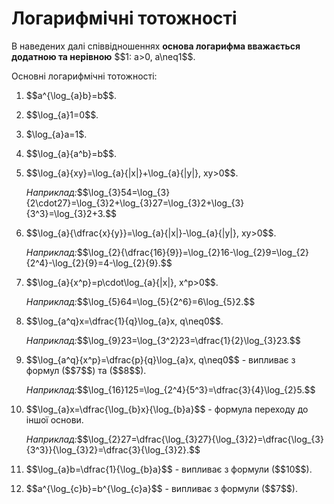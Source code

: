 # Логарифмічні тотожності

<p>В наведених далі співвідношеннях <b>основа логарифма вважається додатною та нерівною</b> $$1: a>0, a\neq1$$.</p>

<p>Основні логарифмічні тотожності:</p>

<ol>
<li><p>$$a^{\log_{a}b}=b$$.</p></li>
<li><p>$$\log_{a}1=0$$.</p></li>
<li><p>$\log_{a}a=1$.</p></li>
<li><p>$$\log_{a}{a^b}=b$$.</p></li>
<li><p>$$\log_{a}{xy}=\log_{a}{|x|}+\log_{a}{|y|}, xy>0$$.</p></li>
<div class="space"></div>
<p><i>Наприклад:</i>$$\log_{3}54=\log_{3}{2\cdot27}=\log_{3}2+\log_{3}27=\log_{3}2+\log_{3}{3^3}=\log_{3}2+3.$$</p>
<div class="space"></div>
<li><p>$$\log_{a}{\dfrac{x}{y}}=\log_{a}{|x|}-\log_{a}{|y|}, xy>0$$.</p></li>
<div class="space"></div>
<p><i>Наприклад:</i>$$\log_{2}{\dfrac{16}{9}}=\log_{2}16-\log_{2}9=\log_{2}{2^4}-\log_{2}{9}=4-\log_{2}{9}.$$</p>
<div class="space"></div>
<li><p>$$\log_{a}{x^p}=p\cdot\log_{a}{|x|}, x^p>0$$.</p></li>
<div class="space"></div>
<p><i>Наприклад:</i>$$\log_{5}64=\log_{5}{2^6}=6\log_{5}2.$$</p>
<div class="space"></div>
<li><p>$$\log_{a^q}x=\dfrac{1}{q}\log_{a}x, q\neq0$$.</p></li>
<div class="space"></div>
<p><i>Наприклад:</i>$$\log_{9}23=\log_{3^2}23=\dfrac{1}{2}\log_{3}23.$$</p>
<div class="space"></div>
<li><p>$$\log_{a^q}{x^p}=\dfrac{p}{q}\log_{a}x, q\neq0$$ - випливає з формул ($$7$$) та ($$8$$).</p></li>
<div class="space"></div>
<p><i>Наприклад:</i>$$\log_{16}125=\log_{2^4}{5^3}=\dfrac{3}{4}\log_{2}5.$$</p>
<div class="space"></div>
<li><p>$$\log_{a}x=\dfrac{\log_{b}x}{\log_{b}a}$$ - формула переходу до іншої основи.</p></li>
<div class="space"></div>
<p><i>Наприклад:</i>$$\log_{2}27=\dfrac{\log_{3}27}{\log_{3}2}=\dfrac{\log_{3}{3^3}}{\log_{3}2}=\dfrac{3}{\log_{3}2}.$$</p>
<div class="space"></div>
<li><p>$$\log_{a}b=\dfrac{1}{\log_{b}a}$$ - випливає з формули ($$10$$).</p></li>
<li><p>$$a^{\log_{c}b}=b^{\log_{c}a}$$ - випливає з формули ($$7$$).</p></li>
</ol>